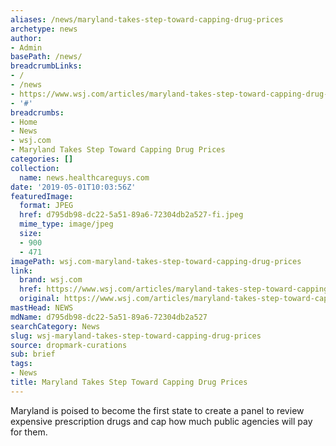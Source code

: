 ```yaml
---
aliases: /news/maryland-takes-step-toward-capping-drug-prices
archetype: news
author:
- Admin
basePath: /news/
breadcrumbLinks:
- /
- /news
- https://www.wsj.com/articles/maryland-takes-step-toward-capping-drug-prices-11556616600?mod=itp_wsj&mod=&mod=djemITP_h
- '#'
breadcrumbs:
- Home
- News
- wsj.com
- Maryland Takes Step Toward Capping Drug Prices
categories: []
collection:
  name: news.healthcareguys.com
date: '2019-05-01T10:03:56Z'
featuredImage:
  format: JPEG
  href: d795db98-dc22-5a51-89a6-72304db2a527-fi.jpeg
  mime_type: image/jpeg
  size:
  - 900
  - 471
imagePath: wsj.com-maryland-takes-step-toward-capping-drug-prices
link:
  brand: wsj.com
  href: https://www.wsj.com/articles/maryland-takes-step-toward-capping-drug-prices-11556616600?mod=itp_wsj&mod=&mod=djemITP_h
  original: https://www.wsj.com/articles/maryland-takes-step-toward-capping-drug-prices-11556616600?mod=itp_wsj&mod=&mod=djemITP_h
mastHead: NEWS
mdName: d795db98-dc22-5a51-89a6-72304db2a527
searchCategory: News
slug: wsj-maryland-takes-step-toward-capping-drug-prices
source: dropmark-curations
sub: brief
tags:
- News
title: Maryland Takes Step Toward Capping Drug Prices
---
```


Maryland is poised to become the first state to create a panel to review expensive prescription drugs and cap how much public agencies will pay for them.